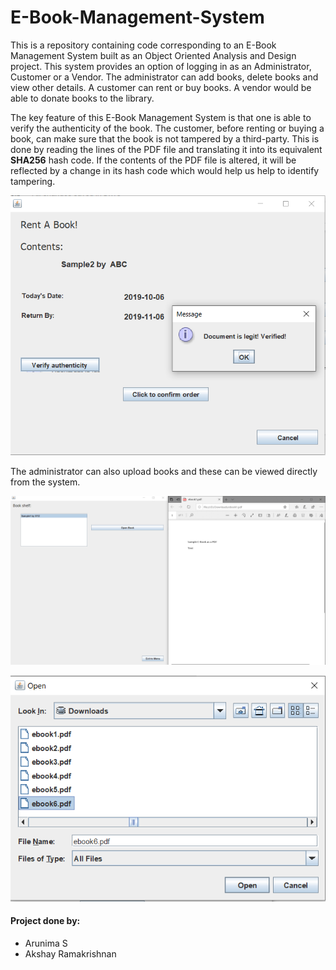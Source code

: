 # E-Book-Management-System
This is a repository containing code corresponding to an E-Book Management System built as an Object Oriented Analysis and Design project.
This system provides an option of logging in as an Administrator, Customer or a Vendor. The administrator can add books, delete books and 
view other details. A customer can rent or buy books. A vendor would be able to donate books to the library.

The key feature of this E-Book Management System is that one is able to verify the authenticity of the book. The customer, before renting or
buying a book, can make sure that the book is not tampered by a third-party. This is done by reading the lines of the PDF file and translating it
into its equivalent **SHA256** hash code. If the contents of the PDF file is altered, it will be reflected by a change in its hash code which would help us
help to identify tampering. 

![Image of Integrity Checking](https://github.com/akshayrama/E-Book-Management-System/blob/master/ebookimg.png)

The administrator can also upload books and these can be viewed directly from the system.

![Image of Book Viewing](https://github.com/akshayrama/E-Book-Management-System/blob/master/ebookimg1.png)

![Image of uploading](https://github.com/akshayrama/E-Book-Management-System/blob/master/ebookimg2.png)

#### Project done by:
 - Arunima S
 - Akshay Ramakrishnan
